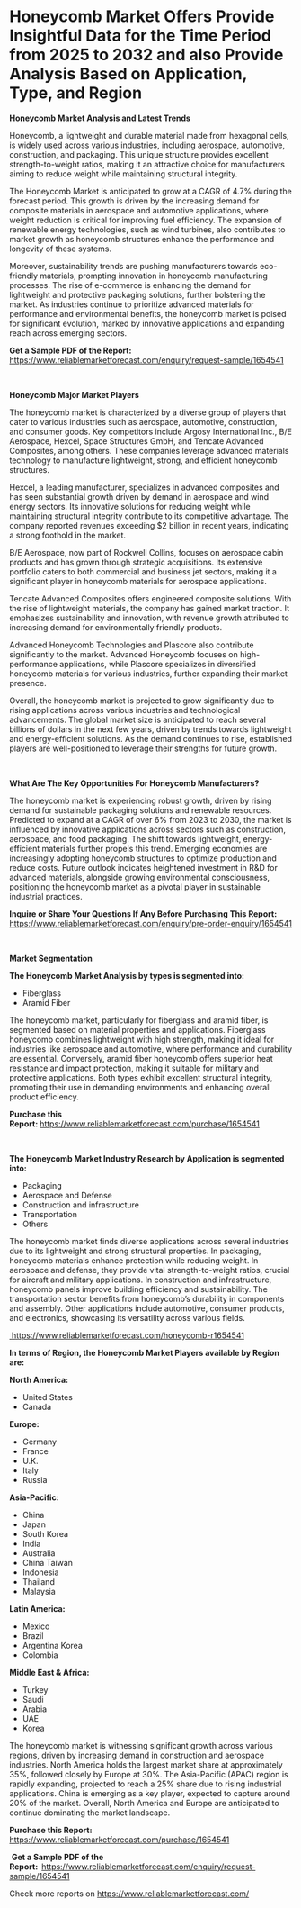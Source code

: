 <p><h1>Honeycomb Market Offers Provide Insightful Data for the Time Period from 2025 to 2032 and also Provide Analysis Based on Application, Type, and Region</h1></p><p><strong>Honeycomb Market Analysis and Latest Trends</strong></p>
<p><p>Honeycomb, a lightweight and durable material made from hexagonal cells, is widely used across various industries, including aerospace, automotive, construction, and packaging. This unique structure provides excellent strength-to-weight ratios, making it an attractive choice for manufacturers aiming to reduce weight while maintaining structural integrity.</p><p>The Honeycomb Market is anticipated to grow at a CAGR of 4.7% during the forecast period. This growth is driven by the increasing demand for composite materials in aerospace and automotive applications, where weight reduction is critical for improving fuel efficiency. The expansion of renewable energy technologies, such as wind turbines, also contributes to market growth as honeycomb structures enhance the performance and longevity of these systems.</p><p>Moreover, sustainability trends are pushing manufacturers towards eco-friendly materials, prompting innovation in honeycomb manufacturing processes. The rise of e-commerce is enhancing the demand for lightweight and protective packaging solutions, further bolstering the market. As industries continue to prioritize advanced materials for performance and environmental benefits, the honeycomb market is poised for significant evolution, marked by innovative applications and expanding reach across emerging sectors.</p></p>
<p><strong>Get a Sample PDF of the Report:&nbsp;</strong> <a href="https://www.reliablemarketforecast.com/enquiry/request-sample/1654541?utm_campaign=3169&utm_medium=2&utm_source=Github&utm_content=ia&utm_term=31032025&utm_id=honeycomb">https://www.reliablemarketforecast.com/enquiry/request-sample/1654541</a></p>
<p>&nbsp;</p>
<p><strong>Honeycomb Major Market Players</strong></p>
<p><p>The honeycomb market is characterized by a diverse group of players that cater to various industries such as aerospace, automotive, construction, and consumer goods. Key competitors include Argosy International Inc., B/E Aerospace, Hexcel, Space Structures GmbH, and Tencate Advanced Composites, among others. These companies leverage advanced materials technology to manufacture lightweight, strong, and efficient honeycomb structures.</p><p>Hexcel, a leading manufacturer, specializes in advanced composites and has seen substantial growth driven by demand in aerospace and wind energy sectors. Its innovative solutions for reducing weight while maintaining structural integrity contribute to its competitive advantage. The company reported revenues exceeding $2 billion in recent years, indicating a strong foothold in the market.</p><p>B/E Aerospace, now part of Rockwell Collins, focuses on aerospace cabin products and has grown through strategic acquisitions. Its extensive portfolio caters to both commercial and business jet sectors, making it a significant player in honeycomb materials for aerospace applications.</p><p>Tencate Advanced Composites offers engineered composite solutions. With the rise of lightweight materials, the company has gained market traction. It emphasizes sustainability and innovation, with revenue growth attributed to increasing demand for environmentally friendly products.</p><p>Advanced Honeycomb Technologies and Plascore also contribute significantly to the market. Advanced Honeycomb focuses on high-performance applications, while Plascore specializes in diversified honeycomb materials for various industries, further expanding their market presence.</p><p>Overall, the honeycomb market is projected to grow significantly due to rising applications across various industries and technological advancements. The global market size is anticipated to reach several billions of dollars in the next few years, driven by trends towards lightweight and energy-efficient solutions. As the demand continues to rise, established players are well-positioned to leverage their strengths for future growth.</p></p>
<p>&nbsp;</p>
<p><strong>What Are The Key Opportunities For Honeycomb Manufacturers?</strong></p>
<p><p>The honeycomb market is experiencing robust growth, driven by rising demand for sustainable packaging solutions and renewable resources. Predicted to expand at a CAGR of over 6% from 2023 to 2030, the market is influenced by innovative applications across sectors such as construction, aerospace, and food packaging. The shift towards lightweight, energy-efficient materials further propels this trend. Emerging economies are increasingly adopting honeycomb structures to optimize production and reduce costs. Future outlook indicates heightened investment in R&D for advanced materials, alongside growing environmental consciousness, positioning the honeycomb market as a pivotal player in sustainable industrial practices.</p></p>
<p><strong>Inquire or Share Your Questions If Any Before Purchasing This Report:</strong> <a href="https://www.reliablemarketforecast.com/enquiry/pre-order-enquiry/1654541?utm_campaign=3169&utm_medium=2&utm_source=Github&utm_content=ia&utm_term=31032025&utm_id=honeycomb">https://www.reliablemarketforecast.com/enquiry/pre-order-enquiry/1654541</a></p>
<p>&nbsp;</p>
<p><strong>Market Segmentation</strong></p>
<p><strong>The Honeycomb Market Analysis by types is segmented into:</strong></p>
<p><ul><li>Fiberglass</li><li>Aramid Fiber</li></ul></p>
<p><p>The honeycomb market, particularly for fiberglass and aramid fiber, is segmented based on material properties and applications. Fiberglass honeycomb combines lightweight with high strength, making it ideal for industries like aerospace and automotive, where performance and durability are essential. Conversely, aramid fiber honeycomb offers superior heat resistance and impact protection, making it suitable for military and protective applications. Both types exhibit excellent structural integrity, promoting their use in demanding environments and enhancing overall product efficiency.</p></p>
<p><strong>Purchase this Report:&nbsp;</strong><a href="https://www.reliablemarketforecast.com/purchase/1654541?utm_campaign=3169&utm_medium=2&utm_source=Github&utm_content=ia&utm_term=31032025&utm_id=honeycomb">https://www.reliablemarketforecast.com/purchase/1654541</a></p>
<p>&nbsp;</p>
<p><strong>The Honeycomb Market Industry Research by Application is segmented into:</strong></p>
<p><ul><li>Packaging</li><li>Aerospace and Defense</li><li>Construction and infrastructure</li><li>Transportation</li><li>Others</li></ul></p>
<p><p>The honeycomb market finds diverse applications across several industries due to its lightweight and strong structural properties. In packaging, honeycomb materials enhance protection while reducing weight. In aerospace and defense, they provide vital strength-to-weight ratios, crucial for aircraft and military applications. In construction and infrastructure, honeycomb panels improve building efficiency and sustainability. The transportation sector benefits from honeycomb’s durability in components and assembly. Other applications include automotive, consumer products, and electronics, showcasing its versatility across various fields.</p></p>
<p><a href="https://www.reliablemarketforecast.com/honeycomb-r1654541?utm_campaign=3169&utm_medium=2&utm_source=Github&utm_content=ia&utm_term=31032025&utm_id=honeycomb">&nbsp;https://www.reliablemarketforecast.com/honeycomb-r1654541</a></p>
<p><strong>In terms of Region, the Honeycomb Market Players available by Region are:</strong></p>
<p>
    <p> <strong> North America: </strong>
        <ul>
            <li>United States</li>
            <li>Canada</li>
        </ul>
        </p> 
    <p> <strong> Europe: </strong>
        <ul>
            <li>Germany</li>
            <li>France</li>
            <li>U.K.</li>
            <li>Italy</li>
            <li>Russia</li>
        </ul>
        </p> 
    <p> <strong> Asia-Pacific: </strong>
        <ul>
            <li>China</li>
            <li>Japan</li>
            <li>South Korea</li>
            <li>India</li>
            <li>Australia</li>
            <li>China Taiwan</li>
            <li>Indonesia</li>
            <li>Thailand</li>
            <li>Malaysia</li>
        </ul>
        </p> 
    <p> <strong> Latin America: </strong>
        <ul>
            <li>Mexico</li>
            <li>Brazil</li>
            <li>Argentina Korea</li>
            <li>Colombia</li>
        </ul>
        </p> 
    <p> <strong> Middle East & Africa: </strong>
        <ul>
            <li>Turkey</li>
            <li>Saudi</li>
            <li>Arabia</li>
            <li>UAE</li>
            <li>Korea</li>
        </ul>
    </p>
    </p>
<p><p>The honeycomb market is witnessing significant growth across various regions, driven by increasing demand in construction and aerospace industries. North America holds the largest market share at approximately 35%, followed closely by Europe at 30%. The Asia-Pacific (APAC) region is rapidly expanding, projected to reach a 25% share due to rising industrial applications. China is emerging as a key player, expected to capture around 20% of the market. Overall, North America and Europe are anticipated to continue dominating the market landscape.</p></p>
<p><strong>Purchase this Report: </strong><a href="https://www.reliablemarketforecast.com/purchase/1654541?utm_campaign=3169&utm_medium=2&utm_source=Github&utm_content=ia&utm_term=31032025&utm_id=honeycomb">https://www.reliablemarketforecast.com/purchase/1654541</a></p>
<p>&nbsp;<strong>Get a Sample PDF of the Report:&nbsp;&nbsp;</strong><a href="https://www.reliablemarketforecast.com/enquiry/request-sample/1654541?utm_campaign=3169&utm_medium=2&utm_source=Github&utm_content=ia&utm_term=31032025&utm_id=honeycomb">https://www.reliablemarketforecast.com/enquiry/request-sample/1654541</a></p>
<p><strong></strong></p>
<p>Check more reports on <a href="https://www.reliablemarketforecast.com/?utm_campaign=3169&utm_medium=2&utm_source=Github&utm_content=ia&utm_term=31032025&utm_id=honeycomb">https://www.reliablemarketforecast.com/</a></p>